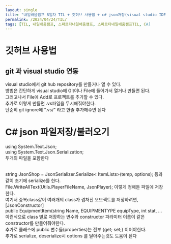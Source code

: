 ```yaml
---
layout: single
title: "내일배움캠프 8일차 TIL + 깃허브 사용법 + c# json저장(visual studio IDE)"
permalink: /2024/04/24/TIL/
tags: [TIL, 내일배움캠프, 스파르타내일배움캠프, 스파르타내일배움캠프TIL, C#]
---
```


# 깃허브 사용법
## git 과 visual studio 연동
visual studio에서 git hub repository를 만들거나 열 수 있다.<br>
방법은 간단하게 visual studio에 Git이나 File에 들어가서 열거나 만들면 된다.<br>
그러고나서 File에 Add로 프로젝트를 추가할 수 있다.<br>
추가로 이렇게 만들면 .vs파일을 무시해줘야한다.<br>
단순히 git ignore에 ".vs/" 라고 한줄 추가해주면 된다

# C# json 파일저장/불러오기
using System.Text.Json;<br>
using System.Text.Json.Serialization;<br>
두개의 파일을 포함한다<br><br>

string JsonShop = JsonSerializer.Serialize< ItemLists>(temp, options); 등과 같이 초기에 serialize를 한다.<br>
File.WriteAllText(Utils.PlayerFileName, JsonPlayer); 이렇게 정해둔 파일에 저장한다.<br>
여기서 중복class같이 여러개의 class가 겹쳐진 오브젝트를 저장하려면,<br>
[JsonConstructor]<br>
public EquipmentItem(string Name, EQUIPMENTYPE equipType, int stat, ... <br>
이런식으로 class 별로 저장하는 변수와 constructor 파라미터 이름이 같은 constructor를 만들어줘야한다.<br>
추가로 클래스에 public 변수들(properties)는 전부 {get; set;} 이어야한다.<br>
추가로 serialize, deserialize시 options 를 달아주는것도 도움이 된다
